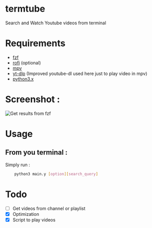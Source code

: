 # termtube
Search and Watch Youtube videos from terminal
# Requirements
- [fzf](https://github.com/junegunn/fzf)
- [rofi](https://github.com/davatorium/rofi) (optional)
- [mpv](https://mpv.io/installation/)
- [yt-dlp](https://github.com/yt-dlp/yt-dlp) (Improved youtube-dl used here just to play video in mpv)
- [python3.x](https://www.python.org/downloads/)

# Screenshot :
![Get results from fzf](https://raw.githubusercontent.com/yeddaif/termtube/main/screenshots/termtube-fzf.png)

# Usage
## From you terminal :

Simply run :
```bash
    python3 main.y [option][search_query]
```
# Todo
- [ ] Get videos from channel or playlist
- [x] Optimization
- [x] Script to play videos
